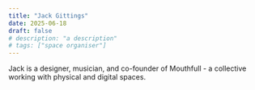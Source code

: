 ```yaml
---
title: "Jack Gittings"
date: 2025-06-18
draft: false
# description: "a description"
# tags: ["space organiser"]
---
```


Jack is a designer, musician, and co-founder of Mouthfull - a collective
working with physical and digital spaces. 

